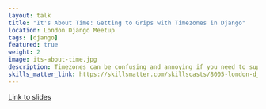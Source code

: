 ```yaml
---
layout: talk
title: "It's About Time: Getting to Grips with Timezones in Django"
location: London Django Meetup
tags: [django]
featured: true
weight: 2
image: its-about-time.jpg
description: Timezones can be confusing and annoying if you need to support them in a project. This talk runs through the tools Django provides for working with them.
skills_matter_link: https://skillsmatter.com/skillscasts/8005-london-django-april-meetup
---
```

[Link to slides](http://slides.com/davidseddon/about-time/)
